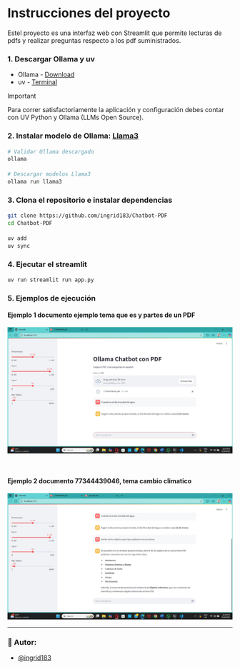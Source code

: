 # Instrucciones del proyecto 
Estel proyecto es una interfaz web con Streamlit que permite lecturas de pdfs y realizar preguntas respecto a los pdf suministrados.


### 1. Descargar Ollama y uv
- Ollama - [Download](https://ollama.com/)
- uv - [Terminal](https://docs.astral.sh/uv/#__tabbed_1_1)
> [!IMPORTANT]
> Para correr satisfactoriamente la aplicación y configuración debes contar con UV Python y Ollama (LLMs Open Source).

### 2. Instalar modelo de Ollama: [Llama3](https://ollama.com/library/llama3)
```bash
# Validar Ollama descargado
ollama

# Descargar modelos Llama3
ollama run llama3
```

### 3. Clona el repositorio e instalar dependencias
```bash
git clone https://github.com/ingrid183/Chatbot-PDF
cd Chatbot-PDF

uv add
uv sync
```

### 4. Ejecutar el streamlit
```bash
uv run streamlit run app.py   
```

### 5. Ejemplos de ejecución

#### Ejemplo 1 documento ejemplo tema que es y partes de un PDF

![Ejemplo 1](./Data/Ejemplo1.jpg)

<br />

#### Ejemplo 2 documento 77344439046, tema cambio climatico

![Ejemplo 2](./Data/Ejemplo2.jpg)



---

### :busts_in_silhouette: Autor:
- [@ingrid183](https://github.com/ingrid183)
